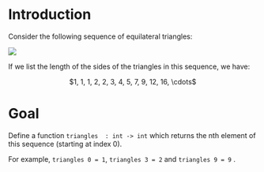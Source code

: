 <script>
MathJax = {
  loader: {load: ['input/asciimath', 'output/chtml']},
  asciimath: {
    delimiters: [['$','$'], ['`','`']]
  }
}
</script>

<script src="https://polyfill.io/v3/polyfill.min.js?features=es6"></script>
<script type="text/javascript" id="MathJax-script" async
  src="https://cdn.jsdelivr.net/npm/mathjax@3/es5/startup.js"></script>

# Introduction

Consider the following sequence of equilateral triangles:

![](https://t1.daumcdn.net/cfile/tistory/2272113A566FC05815)

If we list the length of the sides of the triangles in this sequence, we have:

<center>$1, 1, 1, 2, 2, 3, 4, 5, 7, 9, 12, 16, \cdots$</center>

# Goal

Define a function `triangles  : int -> int` which returns the nth element of this sequence (starting at index 0).

For example, `triangles 0 = 1`, `triangles 3 = 2` and `triangles 9 = 9` .
